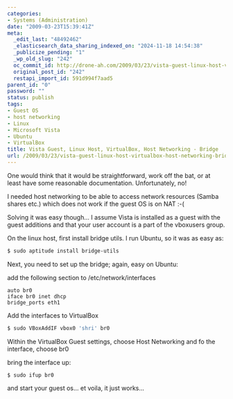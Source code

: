 ```yaml
---
categories:
- Systems (Administration)
date: "2009-03-23T15:39:41Z"
meta:
  _edit_last: "48492462"
  _elasticsearch_data_sharing_indexed_on: "2024-11-18 14:54:38"
  _publicize_pending: "1"
  _wp_old_slug: "242"
  oc_commit_id: http://drone-ah.com/2009/03/23/vista-guest-linux-host-virtualbox-host-networking-bridge/1237822782
  original_post_id: "242"
  restapi_import_id: 591d994f7aad5
parent_id: "0"
password: ""
status: publish
tags:
- Guest OS
- host networking
- Linux
- Microsoft Vista
- Ubuntu
- VirtualBox
title: Vista Guest, Linux Host, VirtualBox, Host Networking - Bridge
url: /2009/03/23/vista-guest-linux-host-virtualbox-host-networking-bridge/
---
```


One would think that it would be straightforward, work off the bat, or at least
have some reasonable documentation. Unfortunately, no!

I needed host networking to be able to access network resources (Samba shares
etc.) which does not work if the guest OS is on NAT :-(

Solving it was easy though... I assume Vista is installed as a guest with the
guest additions and that your user account is a part of the vboxusers group.

On the linux host, first install bridge utils. I run Ubuntu, so it was as easy
as:

```bash
$ sudo aptitude install bridge-utils
```

Next, you need to set up the bridge; again, easy on Ubuntu:

add the following section to /etc/network/interfaces

```
auto br0
iface br0 inet dhcp
bridge_ports eth1
```

Add the interfaces to VirtualBox

```bash
$ sudo VBoxAddIF vbox0 'shri' br0
```

Within the VirtualBox Guest settings, choose Host Networking and fo the
interface, choose br0

bring the interface up:

```
$ sudo ifup br0
```

and start your guest os... et voila, it just works...
